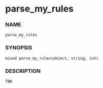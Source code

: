 # parse_my_rules

### NAME

    parse_my_rules

### SYNOPSIS

    mixed parse_my_rules(object, string, int)

### DESCRIPTION

    TBW

